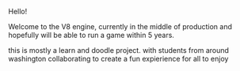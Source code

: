 Hello!

Welcome to the V8 engine,
currently in the middle of production and hopefully will be able to run a game within 5 years. 

this is mostly a learn and doodle project. with students from around washington collaborating to create a fun expierience for all to enjoy
